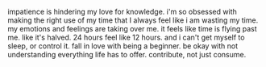 
impatience is hindering my love for knowledge. i'm so obsessed with making the right use of my time that I always feel like i am wasting my time. my emotions and feelings are taking over me. it feels like time is flying past me. like it's halved. 24 hours feel like 12 hours. and i can't get myself to sleep, or control it. fall in love with being a beginner. be okay with not understanding everything life has to offer. contribute, not just consume.